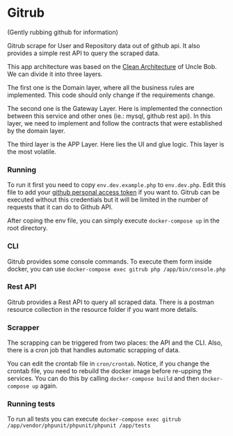 # Gitrub
(Gently rubbing github for information)

Gitrub scrape for User and Repository data out of github api. It also provides a simple rest API to query the scraped data.

This app architecture was based on the [Clean Architecture](https://blog.cleancoder.com/uncle-bob/2012/08/13/the-clean-architecture.html) of Uncle Bob. We can divide it into three layers.

The first one is the Domain layer, where all the business rules are implemented. This code should only change if the requirements change.

The second one is the Gateway Layer. Here is implemented the connection between this service and other ones (ie.: mysql, github rest api). In this layer, we need to implement and follow the contracts that were established by the domain layer.

The third layer is the APP Layer. Here lies the UI and glue logic. This layer is the most volatile.

### Running

To run it first you need to copy `env.dev.example.php` to `env.dev.php`. Edit this file to add your [github personal access token](https://docs.github.com/en/github/authenticating-to-github/keeping-your-account-and-data-secure/creating-a-personal-access-token) if you want to. Gitrub can be executed without this credentials but it will be limited in the number of requests that it can do to Github API.

After coping the env file, you can simply execute `docker-compose up` in the root directory.

### CLI

Gitrub provides some console commands. To execute them form inside docker, you can use `docker-compose exec gitrub php /app/bin/console.php`

### Rest API

Gitrub provides a Rest API to query all scraped data. There is a postman resource collection in the resource folder if you want more details.

### Scrapper

The scrapping can be triggered from two places: the API and the CLI. Also, there is a cron job that handles automatic scrapping of data.

You can edit the crontab file in `cron/crontab`. Notice, if you change the crontab file, you need to rebuild the docker image before re-upping the services.
You can do this by calling `docker-compose build` and then `docker-compose up` again.

### Running tests

To run all tests you can execute `docker-compose exec gitrub /app/vendor/phpunit/phpunit/phpunit /app/tests`

